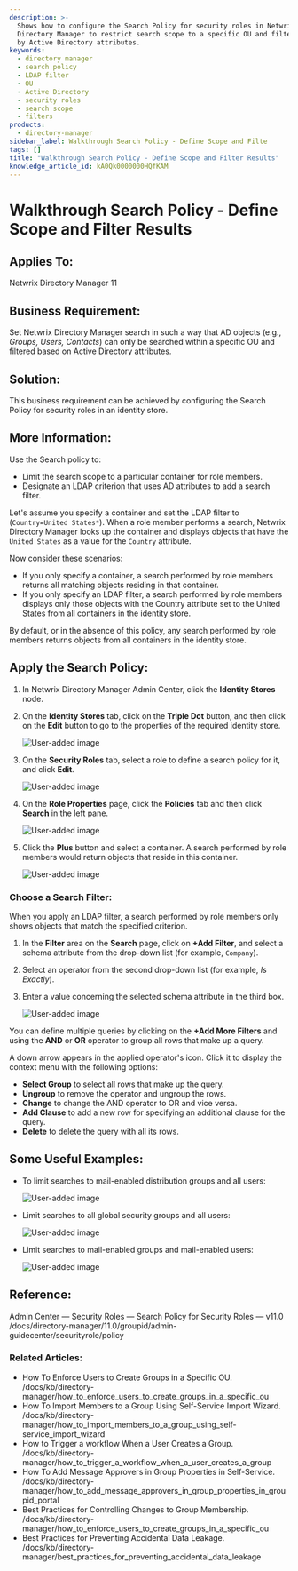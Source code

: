 ```yaml
---
description: >-
  Shows how to configure the Search Policy for security roles in Netwrix
  Directory Manager to restrict search scope to a specific OU and filter results
  by Active Directory attributes.
keywords:
  - directory manager
  - search policy
  - LDAP filter
  - OU
  - Active Directory
  - security roles
  - search scope
  - filters
products:
  - directory-manager
sidebar_label: Walkthrough Search Policy - Define Scope and Filte
tags: []
title: "Walkthrough Search Policy - Define Scope and Filter Results"
knowledge_article_id: kA0Qk0000000HQfKAM
---
```


# Walkthrough Search Policy - Define Scope and Filter Results

## Applies To:
Netwrix Directory Manager 11

## Business Requirement:
Set Netwrix Directory Manager search in such a way that AD objects (e.g., *Groups, Users, Contacts*) can only be searched within a specific OU and filtered based on Active Directory attributes.

## Solution:
This business requirement can be achieved by configuring the Search Policy for security roles in an identity store.

## More Information:
Use the Search policy to:

- Limit the search scope to a particular container for role members.
- Designate an LDAP criterion that uses AD attributes to add a search filter.

Let's assume you specify a container and set the LDAP filter to (`Country=United States*`). When a role member performs a search, Netwrix Directory Manager looks up the container and displays objects that have the `United States` as a value for the `Country` attribute.

Now consider these scenarios:

- If you only specify a container, a search performed by role members returns all matching objects residing in that container.
- If you only specify an LDAP filter, a search performed by role members displays only those objects with the Country attribute set to the United States from all containers in the identity store.

By default, or in the absence of this policy, any search performed by role members returns objects from all containers in the identity store.

## Apply the Search Policy:
1. In Netwrix Directory Manager Admin Center, click the **Identity Stores** node.
2. On the **Identity Stores** tab, click on the **Triple Dot** button, and then click on the **Edit** button to go to the properties of the required identity store.

   ![User-added image](images/ka0Qk000000Dg1R_0EMQk000001eu1K.png)

3. On the **Security Roles** tab, select a role to define a search policy for it, and click **Edit**.

   ![User-added image](images/ka0Qk000000Dg1R_0EMQk000001f0gD.png)

4. On the **Role Properties** page, click the **Policies** tab and then click **Search** in the left pane.

   ![User-added image](images/ka0Qk000000Dg1R_0EMQk000001ezqc.png)

5. Click the **Plus** button and select a container. A search performed by role members would return objects that reside in this container.

   ![User-added image](images/ka0Qk000000Dg1R_0EMQk000001f0pt.png)

### Choose a Search Filter:
When you apply an LDAP filter, a search performed by role members only shows objects that match the specified criterion.

1. In the **Filter** area on the **Search** page, click on **+Add Filter**, and select a schema attribute from the drop-down list (for example, `Company`).
2. Select an operator from the second drop-down list (for example, *Is Exactly*).
3. Enter a value concerning the selected schema attribute in the third box.

   ![User-added image](images/ka0Qk000000Dg1R_0EMQk000001ezDu.png)

You can define multiple queries by clicking on the **+Add More Filters** and using the **AND** or **OR** operator to group all rows that make up a query.

A down arrow appears in the applied operator's icon. Click it to display the context menu with the following options:

- **Select Group** to select all rows that make up the query.
- **Ungroup** to remove the operator and ungroup the rows.
- **Change** to change the AND operator to OR and vice versa.
- **Add Clause** to add a new row for specifying an additional clause for the query.
- **Delete** to delete the query with all its rows.

## Some Useful Examples:
- To limit searches to mail-enabled distribution groups and all users:

  ![User-added image](images/ka0Qk000000Dg1R_0EMQk000001exAU.png)

- Limit searches to all global security groups and all users:

  ![User-added image](images/ka0Qk000000Dg1R_0EMQk000001evqG.png)

- Limit searches to mail-enabled groups and mail-enabled users:

  ![User-added image](images/ka0Qk000000Dg1R_0EMQk000001f1KX.png)

## Reference:
Admin Center — Security Roles — Search Policy for Security Roles — v11.0  
/docs/directory-manager/11.0/groupid/admin-guidecenter/securityrole/policy

### Related Articles:
- How To Enforce Users to Create Groups in a Specific OU.  
  /docs/kb/directory-manager/how_to_enforce_users_to_create_groups_in_a_specific_ou
- How To Import Members to a Group Using Self-Service Import Wizard.  
  /docs/kb/directory-manager/how_to_import_members_to_a_group_using_self-service_import_wizard
- How to Trigger a workflow When a User Сreates a Group.  
  /docs/kb/directory-manager/how_to_trigger_a_workflow_when_a_user_сreates_a_group
- How To Add Message Approvers in Group Properties in Self-Service.  
  /docs/kb/directory-manager/how_to_add_message_approvers_in_group_properties_in_groupid_portal
- Best Practices for Controlling Changes to Group Membership.  
  /docs/kb/directory-manager/how_to_enforce_users_to_create_groups_in_a_specific_ou
- Best Practices for Preventing Accidental Data Leakage.  
  /docs/kb/directory-manager/best_practices_for_preventing_accidental_data_leakage
